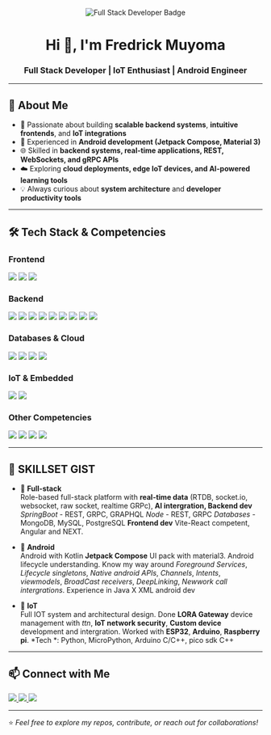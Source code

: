 <!-- Banner -->
<p align="center">
  <img src="https://img.shields.io/badge/Developer-Full%20Stack-blue?style=for-the-badge&logo=github" alt="Full Stack Developer Badge"/>
</p>

<h1 align="center">Hi 👋, I'm Fredrick Muyoma</h1>
<h3 align="center">Full Stack Developer | IoT Enthusiast | Android Engineer</h3>

---

## 🚀 About Me  

- 🎯 Passionate about building **scalable backend systems**, **intuitive frontends**, and **IoT integrations**  
- 📱 Experienced in **Android development (Jetpack Compose, Material 3)**  
- 🌐 Skilled in **backend systems, real-time applications, REST, WebSockets, and gRPC APIs**  
- ☁️ Exploring **cloud deployments, edge IoT devices, and AI-powered learning tools**  
- 💡 Always curious about **system architecture** and **developer productivity tools**  

---

## 🛠️ Tech Stack & Competencies  

### **Frontend**
<p>
  <img src="https://img.shields.io/badge/React-0d6efd?style=for-the-badge&logo=react&logoColor=white"/>
  <img src="https://img.shields.io/badge/Jetpack%20Compose-0d6efd?style=for-the-badge&logo=android&logoColor=white"/>
  <img src="https://img.shields.io/badge/TailwindCSS-0d6efd?style=for-the-badge&logo=tailwindcss&logoColor=white"/>
</p>

### **Backend**
<p>
  <img src="https://img.shields.io/badge/Java-0d6efd?style=for-the-badge&logo=openjdk&logoColor=white"/>
  <img src="https://img.shields.io/badge/Spring%20Boot-0d6efd?style=for-the-badge&logo=springboot&logoColor=white"/>
  <img src="https://img.shields.io/badge/Kotlin-0d6efd?style=for-the-badge&logo=kotlin&logoColor=white"/>
  <img src="https://img.shields.io/badge/Ktor-0d6efd?style=for-the-badge&logo=kotlin&logoColor=white"/>
  <img src="https://img.shields.io/badge/Node.js-0d6efd?style=for-the-badge&logo=nodedotjs&logoColor=white"/>
  <img src="https://img.shields.io/badge/Express-0d6efd?style=for-the-badge&logo=express&logoColor=white"/>
  <img src="https://img.shields.io/badge/WebSockets-0d6efd?style=for-the-badge&logo=socketdotio&logoColor=white"/>
  <img src="https://img.shields.io/badge/gRPC%20(Node.js)-0d6efd?style=for-the-badge&logo=grpc&logoColor=white"/>
  <img src="https://img.shields.io/badge/gRPC%20(Spring%20Boot)-0d6efd?style=for-the-badge&logo=grpc&logoColor=white"/>
</p>

### **Databases & Cloud**
<p>
  <img src="https://img.shields.io/badge/PostgreSQL-0d6efd?style=for-the-badge&logo=postgresql&logoColor=white"/>
  <img src="https://img.shields.io/badge/MySQL-0d6efd?style=for-the-badge&logo=mysql&logoColor=white"/>
  <img src="https://img.shields.io/badge/Firebase-0d6efd?style=for-the-badge&logo=firebase&logoColor=white"/>
  <img src="https://img.shields.io/badge/Render-0d6efd?style=for-the-badge&logo=render&logoColor=white"/>
</p>

### **IoT & Embedded**
<p>
  <img src="https://img.shields.io/badge/ESP32-0d6efd?style=for-the-badge&logo=espressif&logoColor=white"/>
  <img src="https://img.shields.io/badge/Arduino-0d6efd?style=for-the-badge&logo=arduino&logoColor=white"/>
</p>

### **Other Competencies**
<p>
  <img src="https://img.shields.io/badge/GitHub%20Actions-0d6efd?style=for-the-badge&logo=githubactions&logoColor=white"/>
  <img src="https://img.shields.io/badge/JWT%20Auth-0d6efd?style=for-the-badge&logo=jsonwebtokens&logoColor=white"/>
  <img src="https://img.shields.io/badge/REST%20APIs-0d6efd?style=for-the-badge&logo=api&logoColor=white"/>
  <img src="https://img.shields.io/badge/GraphQL-0d6efd?style=for-the-badge&logo=graphql&logoColor=white"/>
</p>

---

## 📌 SKILLSET GIST 

- 🌱 **Full-stack**  
  Role-based full-stack platform with **real-time data** (RTDB, socket.io, websocket, raw socket, realtime GRPc), **AI intergration, Backend dev** *SpringBoot* - REST, GRPC, GRAPHQL   *Node* - REST, GRPC *Databases* - MongoDB, MySQL, PostgreSQL **Frontend dev** Vite-React competent, Angular and NEXT.  
- 🎵 **Android**  
  Android with Kotlin **Jetpack Compose** UI pack with material3. Android lifecycle understanding. Know my way around *Foreground Services*, *Lifecycle singletons*, *Native android APIs*, *Channels*, *Intents*, *viewmodels*, *BroadCast receivers*, *DeepLinking*, *Newwork call intergrations*. Experience in Java X XML android dev  

- 🔌 **IoT**  
  Full IOT system and architectural design. Done **LORA Gateway** device management with *ttn*, **IoT network security**, **Custom device** development and intergration. Worked with **ESP32**, **Arduino**, **Raspberry pi**.
  *Tech *: Python, MicroPython, Arduino C/C++, pico sdk C++

---

## 📫 Connect with Me  

<p>
  <a href="https://github.com/Bafredo">
    <img src="https://img.shields.io/badge/GitHub-0d6efd?style=for-the-badge&logo=github&logoColor=white"/>
  </a>
  <a href="https://www.linkedin.com/in/fredrick-muyoma">
    <img src="https://img.shields.io/badge/LinkedIn-0d6efd?style=for-the-badge&logo=linkedin&logoColor=white"/>
  </a>
  <a href="mailto:fredrickmuyoma@gmail.com">
    <img src="https://img.shields.io/badge/Email-0d6efd?style=for-the-badge&logo=gmail&logoColor=white"/>
  </a>
</p>

---

⭐️ *Feel free to explore my repos, contribute, or reach out for collaborations!*
